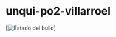 # unqui-po2-villarroel

[![Estado del build](https://img.shields.io/badge/build-completo-brightgreen)]
